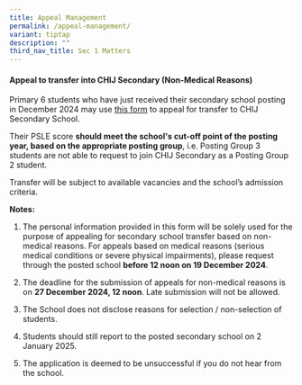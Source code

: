 ```yaml
---
title: Appeal Management
permalink: /appeal-management/
variant: tiptap
description: ""
third_nav_title: Sec 1 Matters
---
```

<h4><strong>Appeal to transfer into CHIJ Secondary (Non-Medical Reasons)</strong></h4>
<p>Primary 6 students who have just received their secondary school posting
in December 2024 may use <a href="https://form.gov.sg/675a9b89fd07c46356cd36ef" rel="noopener noreferrer nofollow" target="_blank">this form</a> to appeal
for transfer to CHIJ Secondary School.</p>
<p>Their PSLE score <strong>should meet the school's cut-off point of the posting year, based on the appropriate posting group</strong>,
i.e. Posting Group 3 students are not able to request to join CHIJ Secondary
as a Posting Group 2 student.</p>
<p>Transfer will be subject to available vacancies and the school’s admission
criteria.</p>
<p><strong>Notes:</strong>
</p>
<ol data-tight="true" class="tight">
<li>
<p>The personal information provided in this form will be solely used for
the purpose of appealing for secondary school transfer based on non-medical
reasons. For appeals based on medical reasons (serious medical conditions
or severe physical impairments), please request through the posted school <strong>before 12 noon on 19 December 2024</strong>.</p>
</li>
<li>
<p>The deadline for the submission of appeals for non-medical reasons is
on <strong>27 December 2024, 12 noon</strong>. Late submission will not
be allowed.</p>
</li>
<li>
<p>The School does not disclose reasons for selection / non-selection of
students.</p>
</li>
<li>
<p>Students should still report to the posted secondary school on 2 January
2025.</p>
</li>
<li>
<p>The application is deemed to be unsuccessful if you do not hear from the
school.</p>
</li>
</ol>
<p></p>